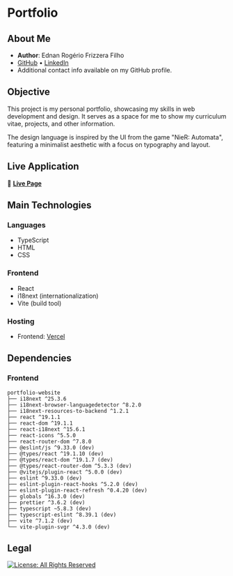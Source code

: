 # Portfolio

## About Me

- **Author**: Ednan Rogério Frizzera Filho
- [GitHub](https://github.com/ednanf) • [LinkedIn](https://www.linkedin.com/in/ednanrff/)
- Additional contact info available on my GitHub profile.

## Objective

This project is my personal portfolio, showcasing my skills in web development
and design.
It serves as a space for me to show my curriculum vitae, projects, and other
information.

The design language is inspired by the UI from the game "NieR: Automata",
featuring a minimalist aesthetic with a focus on typography and layout.

## Live Application

🚀 **[Live Page](https://www.frizzera.dev)**

## Main Technologies

### Languages

- TypeScript
- HTML
- CSS

### Frontend

- React
- i18next (internationalization)
- Vite (build tool)

### Hosting

- Frontend: [Vercel](https://vercel.com)

## Dependencies

### Frontend

```plaintext
portfolio-website
├── i18next ^25.3.6
├── i18next-browser-languagedetector ^8.2.0
├── i18next-resources-to-backend ^1.2.1
├── react ^19.1.1
├── react-dom ^19.1.1
├── react-i18next ^15.6.1
├── react-icons ^5.5.0
├── react-router-dom ^7.8.0
├── @eslint/js ^9.33.0 (dev)
├── @types/react ^19.1.10 (dev)
├── @types/react-dom ^19.1.7 (dev)
├── @types/react-router-dom ^5.3.3 (dev)
├── @vitejs/plugin-react ^5.0.0 (dev)
├── eslint ^9.33.0 (dev)
├── eslint-plugin-react-hooks ^5.2.0 (dev)
├── eslint-plugin-react-refresh ^0.4.20 (dev)
├── globals ^16.3.0 (dev)
├── prettier ^3.6.2 (dev)
├── typescript ~5.8.3 (dev)
├── typescript-eslint ^8.39.1 (dev)
├── vite ^7.1.2 (dev)
└── vite-plugin-svgr ^4.3.0 (dev)
```

## Legal

[![License: All Rights Reserved](https://img.shields.io/badge/License-All%20Rights%20Reserved-lightgrey)](./LICENSE)